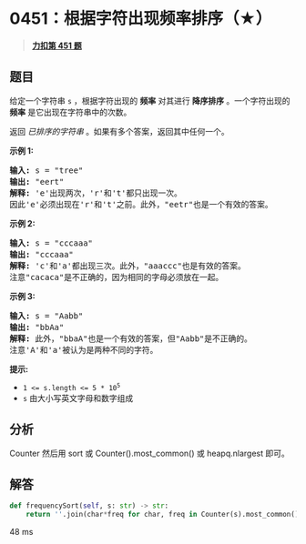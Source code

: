 # 0451：根据字符出现频率排序（★）


> <u>**[力扣第 451 题](https://leetcode.cn/problems/sort-characters-by-frequency/)**</u>

## 题目

<p>给定一个字符串 <code>s</code> ，根据字符出现的 <strong>频率</strong> 对其进行 <strong>降序排序</strong> 。一个字符出现的 <strong>频率</strong> 是它出现在字符串中的次数。</p>

<p>返回 <em>已排序的字符串 </em>。如果有多个答案，返回其中任何一个。</p>



<p><strong>示例 1:</strong></p>

<pre>
<strong>输入: </strong>s = "tree"
<strong>输出: </strong>"eert"
<strong>解释: </strong>'e'出现两次，'r'和't'都只出现一次。
因此'e'必须出现在'r'和't'之前。此外，"eetr"也是一个有效的答案。
</pre>

<p><strong>示例 2:</strong></p>

<pre>
<strong>输入: </strong>s = "cccaaa"
<strong>输出: </strong>"cccaaa"
<strong>解释: </strong>'c'和'a'都出现三次。此外，"aaaccc"也是有效的答案。
注意"cacaca"是不正确的，因为相同的字母必须放在一起。
</pre>

<p><strong>示例 3:</strong></p>

<pre>
<strong>输入: </strong>s = "Aabb"
<strong>输出: </strong>"bbAa"
<strong>解释: </strong>此外，"bbaA"也是一个有效的答案，但"Aabb"是不正确的。
注意'A'和'a'被认为是两种不同的字符。
</pre>



<p><strong>提示:</strong></p>

<ul>
<li><code>1 &lt;= s.length &lt;= 5 * 10<sup>5</sup></code></li>
<li><code>s</code> 由大小写英文字母和数字组成</li>
</ul>


## 分析

Counter 然后用 sort 或 Counter().most_common() 或 heapq.nlargest 即可。

## 解答

```python
def frequencySort(self, s: str) -> str:
	return ''.join(char*freq for char, freq in Counter(s).most_common())
```

48 ms


